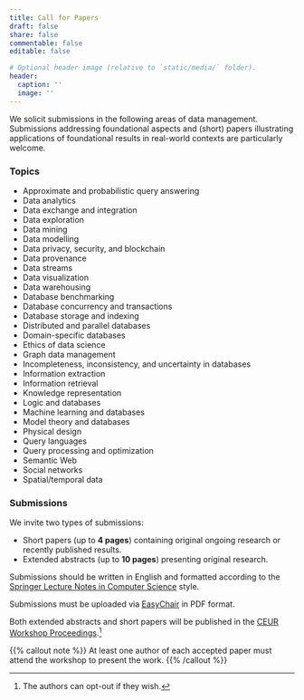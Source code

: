 ```yaml
---
title: Call for Papers
draft: false
share: false
commentable: false
editable: false

# Optional header image (relative to `static/media/` folder).
header:
  caption: ''
  image: ''
---
```


We solicit submissions in the following areas of data management. Submissions addressing foundational aspects and (short) papers illustrating applications of foundational results in real-world contexts are particularly welcome.

### Topics

* Approximate and probabilistic query answering
* Data analytics
* Data exchange and integration
* Data exploration
* Data mining
* Data modelling
* Data privacy, security, and blockchain
* Data provenance
* Data streams
* Data visualization
* Data warehousing
* Database benchmarking
* Database concurrency and transactions
* Database storage and indexing
* Distributed and parallel databases
* Domain-specific databases
* Ethics of data science
* Graph data management
* Incompleteness, inconsistency, and uncertainty in databases
* Information extraction
* Information retrieval
* Knowledge representation
* Logic and databases
* Machine learning and databases
* Model theory and databases
* Physical design
* Query languages
* Query processing and optimization
* Semantic Web
* Social networks
* Spatial/temporal data


### Submissions

We invite two types of submissions:

* Short papers (up to **4 pages**) containing original ongoing research or recently published results.
* Extended abstracts (up to **10 pages**) presenting original research.

Submissions should be written in English and formatted according to the [Springer Lecture Notes in Computer Science](https://www.overleaf.com/latex/templates/springer-lecture-notes-in-computer-science/kzwwpvhwnvfj) style. 

Submissions must be uploaded via [EasyChair](https://easychair.org/conferences/?conf=amw2024) in PDF format.

Both extended abstracts and short papers will be published in the [CEUR Workshop Proceedings](http://ceur-ws.org).[^1]

[^1]: The authors can opt-out if they wish.

{{% callout note %}}
At least one author of each accepted paper must attend the workshop to present the work.
{{% /callout %}}

